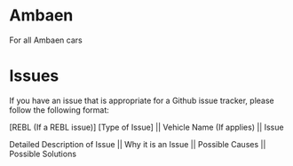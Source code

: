 Ambaen
======

For all Ambaen cars

Issues
======

If you have an issue that is appropriate for a Github issue tracker, please follow the following format:

[REBL (If a REBL issue)] [Type of Issue] || Vehicle Name (If applies) || Issue

Detailed Description of Issue || Why it is an Issue || Possible Causes || Possible Solutions
